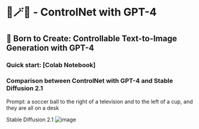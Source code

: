 # 🌁🪄🌃 - ControlNet with GPT-4
## 🌟 Born to Create: Controllable Text-to-Image Generation with GPT-4

### Quick start: [Colab Notebook]

### Comparison between ControlNet with GPT-4 and Stable Diffusion 2.1
Prompt: a soccer ball to the right of a television and to the left of a cup, and they are all on a desk

Stable Diffusion 2.1
![image](https://github.com/KevinWang676/ControlNet-with-GPT-4/assets/126712357/46fbfcb2-6820-4a98-945f-be3484277471)


